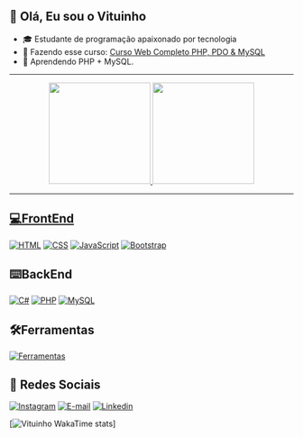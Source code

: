 ## 👋 Olá, Eu sou o Vituinho

- 🎓 Estudante de programação apaixonado por tecnologia
- 🌱 Fazendo esse curso: [Curso Web Completo PHP, PDO & MySQL](https://github.com/Vituinho/CursoWebCompletoPHP_PDO_MYSQL)
- 🧠 Aprendendo PHP + MySQL.

---
<div align="center">
  <a href="https://github.com/vituinho">
  <img height="180em" src="https://github-readme-stats.vercel.app/api?username=vituinho&show_icons=true&theme=tokyonight"/>
  <img height="180em" src="https://github-readme-stats.vercel.app/api/top-langs/?username=vituinho&layout=compact&langs_count=7&theme=tokyonight"/>
</div>
</div>
    
---

## 💻FrontEnd
[![HTML](https://skillicons.dev/icons?i=html)](https://github.com/Vituinho/CursoWebCompletoHTML-CSS)
[![CSS](https://skillicons.dev/icons?i=css)](https://github.com/Vituinho/CursoWebCompletoHTML-CSS)
[![JavaScript](https://skillicons.dev/icons?i=js)](https://github.com/Vituinho/CursoWebCompletoJavaScript)
[![Bootstrap](https://skillicons.dev/icons?i=bootstrap)](https://github.com/Vituinho/CursoWebCompletoBootstrap)

## ⌨️​BackEnd

[![C#](https://skillicons.dev/icons?i=cs)](https://github.com/Vituinho/cursonoservico-csharp)
[![PHP](https://skillicons.dev/icons?i=php)](https://github.com/Vituinho/CursoWebCompletoPHP)
[![MySQL](https://skillicons.dev/icons?i=mysql&theme=light)](https://github.com/Vituinho/cursoemvideo-mysql)

## 🛠️Ferramentas

[![Ferramentas](https://skillicons.dev/icons?i=git,vscode,visualstudio)](https://skillicons.dev)

## 📱 Redes Sociais

  [![Instagram](https://skillicons.dev/icons?i=instagram)](https://www.instagram.com/victor.emoraes/)
  [![E-mail](https://skillicons.dev/icons?i=gmail)](mailto:trabalhovictor531@gmail.com)
  [![Linkedin](https://skillicons.dev/icons?i=linkedin)](https://www.linkedin.com/in/victor-emanuel-669091234/)

[![Vituinho WakaTime stats](https://github-readme-stats.vercel.app/api/wakatime?username=Vituinho)]
